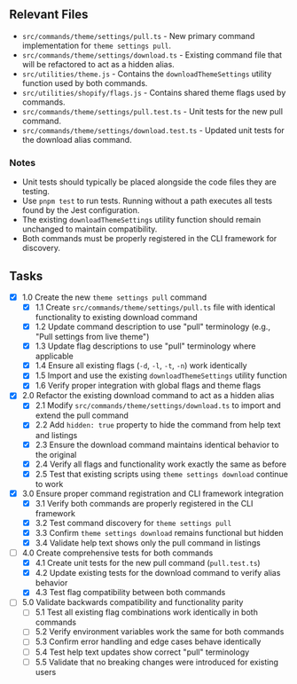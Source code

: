 ## Relevant Files

- `src/commands/theme/settings/pull.ts` - New primary command implementation for `theme settings pull`.
- `src/commands/theme/settings/download.ts` - Existing command file that will be refactored to act as a hidden alias.
- `src/utilities/theme.js` - Contains the `downloadThemeSettings` utility function used by both commands.
- `src/utilities/shopify/flags.js` - Contains shared theme flags used by commands.
- `src/commands/theme/settings/pull.test.ts` - Unit tests for the new pull command.
- `src/commands/theme/settings/download.test.ts` - Updated unit tests for the download alias command.

### Notes

- Unit tests should typically be placed alongside the code files they are testing.
- Use `pnpm test` to run tests. Running without a path executes all tests found by the Jest configuration.
- The existing `downloadThemeSettings` utility function should remain unchanged to maintain compatibility.
- Both commands must be properly registered in the CLI framework for discovery.

## Tasks

- [x] 1.0 Create the new `theme settings pull` command
  - [x] 1.1 Create `src/commands/theme/settings/pull.ts` file with identical functionality to existing download command
  - [x] 1.2 Update command description to use "pull" terminology (e.g., "Pull settings from live theme")
  - [x] 1.3 Update flag descriptions to use "pull" terminology where applicable
  - [x] 1.4 Ensure all existing flags (`-d`, `-l`, `-t`, `-n`) work identically
  - [x] 1.5 Import and use the existing `downloadThemeSettings` utility function
  - [x] 1.6 Verify proper integration with global flags and theme flags

- [x] 2.0 Refactor the existing download command to act as a hidden alias
  - [x] 2.1 Modify `src/commands/theme/settings/download.ts` to import and extend the pull command
  - [x] 2.2 Add `hidden: true` property to hide the command from help text and listings
  - [x] 2.3 Ensure the download command maintains identical behavior to the original
  - [x] 2.4 Verify all flags and functionality work exactly the same as before
  - [x] 2.5 Test that existing scripts using `theme settings download` continue to work

- [x] 3.0 Ensure proper command registration and CLI framework integration
  - [x] 3.1 Verify both commands are properly registered in the CLI framework
  - [x] 3.2 Test command discovery for `theme settings pull`
  - [x] 3.3 Confirm `theme settings download` remains functional but hidden
  - [x] 3.4 Validate help text shows only the pull command in listings

- [ ] 4.0 Create comprehensive tests for both commands
  - [x] 4.1 Create unit tests for the new pull command (`pull.test.ts`)
  - [x] 4.2 Update existing tests for the download command to verify alias behavior
  - [x] 4.3 Test flag compatibility between both commands

- [ ] 5.0 Validate backwards compatibility and functionality parity
  - [ ] 5.1 Test all existing flag combinations work identically in both commands
  - [ ] 5.2 Verify environment variables work the same for both commands
  - [ ] 5.3 Confirm error handling and edge cases behave identically
  - [ ] 5.4 Test help text updates show correct "pull" terminology
  - [ ] 5.5 Validate that no breaking changes were introduced for existing users
